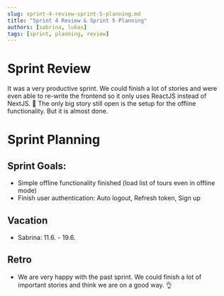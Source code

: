 ```yaml
---
slug: sprint-4-review-sprint-5-planning.md
title: "Sprint 4 Review & Sprint 5 Planning"
authors: [sabrina, lukas]
tags: [sprint, planning, review]
---
```


# Sprint Review

It was a very productive sprint. We could finish a lot of stories and were even able to re-write the frontend so it 
only uses ReactJS instead of NextJS. 🎉 The only big story still open is the setup for the offline functionality. But it is 
almost done.

# Sprint Planning

## Sprint Goals:
- Simple offline functionality finished (load list of tours even in offline mode)
- Finish user authentication: Auto logout, Refresh token, Sign up

## Vacation
- Sabrina: 11.6. - 19.6.

## Retro
- We are very happy with the past sprint. We could finish a lot of important stories and think we are on a good way. 👌

